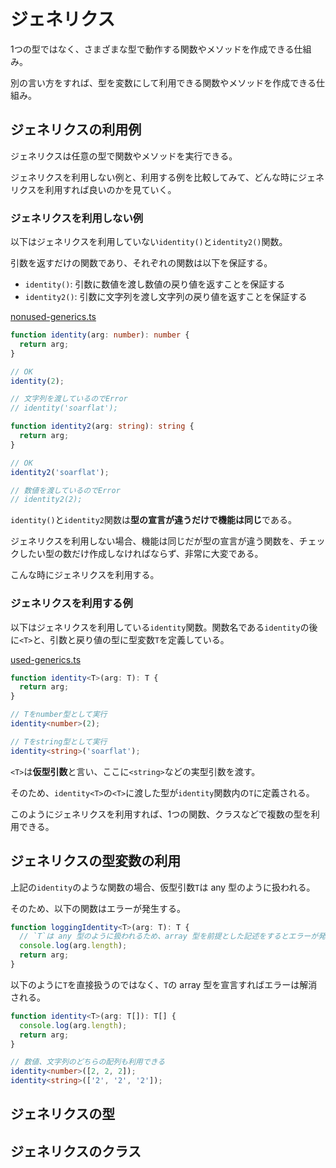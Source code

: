 # ジェネリクス

1つの型ではなく、さまざまな型で動作する関数やメソッドを作成できる仕組み。

別の言い方をすれば、型を変数にして利用できる関数やメソッドを作成できる仕組み。

## ジェネリクスの利用例

ジェネリクスは任意の型で関数やメソッドを実行できる。

ジェネリクスを利用しない例と、利用する例を比較してみて、どんな時にジェネリクスを利用すれば良いのかを見ていく。

### ジェネリクスを利用しない例

以下はジェネリクスを利用していない`identity()`と`identity2()`関数。

引数を返すだけの関数であり、それぞれの関数は以下を保証する。

- `identity()`: 引数に数値を渡し数値の戻り値を返すことを保証する
- `identity2()`: 引数に文字列を渡し文字列の戻り値を返すことを保証する

[nonused-generics.ts](./nonused-generics.ts)

```ts
function identity(arg: number): number {
  return arg;
}

// OK
identity(2);

// 文字列を渡しているのでError
// identity('soarflat');

function identity2(arg: string): string {
  return arg;
}

// OK
identity2('soarflat');

// 数値を渡しているのでError
// identity2(2);
```

`identity()`と`identity2`関数は**型の宣言が違うだけで機能は同じ**である。

ジェネリクスを利用しない場合、機能は同じだが型の宣言が違う関数を、チェックしたい型の数だけ作成しなければならず、非常に大変である。

こんな時にジェネリクスを利用する。

### ジェネリクスを利用する例

以下はジェネリクスを利用している`identity`関数。関数名である`identity`の後に`<T>`と、引数と戻り値の型に型変数`T`を定義している。

[used-generics.ts](./used-generics.ts)

```ts
function identity<T>(arg: T): T {
  return arg;
}

// Tをnumber型として実行
identity<number>(2);

// Tをstring型として実行
identity<string>('soarflat');
```

`<T>`は**仮型引数**と言い、ここに`<string>`などの実型引数を渡す。

そのため、`identity<T>`の`<T>`に渡した型が`identity`関数内の`T`に定義される。

このようにジェネリクスを利用すれば、1つの関数、クラスなどで複数の型を利用できる。

## ジェネリクスの型変数の利用

上記の`identity`のような関数の場合、仮型引数`T`は any 型のように扱われる。

そのため、以下の関数はエラーが発生する。

```ts
function loggingIdentity<T>(arg: T): T {
  // `T`は any 型のように扱われるため、array 型を前提とした記述をするとエラーが発生する
  console.log(arg.length);
  return arg;
}
```

以下のように`T`を直接扱うのではなく、`T`の array 型を宣言すればエラーは解消される。

```ts
function identity<T>(arg: T[]): T[] {
  console.log(arg.length);
  return arg;
}

// 数値、文字列のどちらの配列も利用できる
identity<number>([2, 2, 2]);
identity<string>(['2', '2', '2']);
```

## ジェネリクスの型

## ジェネリクスのクラス
